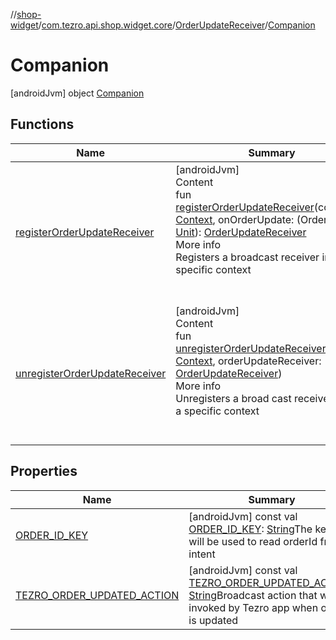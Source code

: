 //[shop-widget](../../../../index.md)/[com.tezro.api.shop.widget.core](../../index.md)/[OrderUpdateReceiver](../index.md)/[Companion](index.md)



# Companion  
 [androidJvm] object [Companion](index.md)   


## Functions  
  
|  Name |  Summary | 
|---|---|
| <a name="com.tezro.api.shop.widget.core/OrderUpdateReceiver.Companion/registerOrderUpdateReceiver/#android.content.Context#kotlin.Function1[com.tezro.api.shop.model.orders.Order,kotlin.Unit]/PointingToDeclaration/"></a>[registerOrderUpdateReceiver](register-order-update-receiver.md)| <a name="com.tezro.api.shop.widget.core/OrderUpdateReceiver.Companion/registerOrderUpdateReceiver/#android.content.Context#kotlin.Function1[com.tezro.api.shop.model.orders.Order,kotlin.Unit]/PointingToDeclaration/"></a>[androidJvm]  <br>Content  <br>fun [registerOrderUpdateReceiver](register-order-update-receiver.md)(context: [Context](https://developer.android.com/reference/kotlin/android/content/Context.html), onOrderUpdate: (Order) -> [Unit](https://kotlinlang.org/api/latest/jvm/stdlib/kotlin/-unit/index.html)): [OrderUpdateReceiver](../index.md)  <br>More info  <br>Registers a broadcast receiver inside a specific context  <br><br><br>|
| <a name="com.tezro.api.shop.widget.core/OrderUpdateReceiver.Companion/unregisterOrderUpdateReceiver/#android.content.Context#com.tezro.api.shop.widget.core.OrderUpdateReceiver/PointingToDeclaration/"></a>[unregisterOrderUpdateReceiver](unregister-order-update-receiver.md)| <a name="com.tezro.api.shop.widget.core/OrderUpdateReceiver.Companion/unregisterOrderUpdateReceiver/#android.content.Context#com.tezro.api.shop.widget.core.OrderUpdateReceiver/PointingToDeclaration/"></a>[androidJvm]  <br>Content  <br>fun [unregisterOrderUpdateReceiver](unregister-order-update-receiver.md)(context: [Context](https://developer.android.com/reference/kotlin/android/content/Context.html), orderUpdateReceiver: [OrderUpdateReceiver](../index.md))  <br>More info  <br>Unregisters a broad cast receiver inside a specific context  <br><br><br>|


## Properties  
  
|  Name |  Summary | 
|---|---|
| <a name="com.tezro.api.shop.widget.core/OrderUpdateReceiver.Companion/ORDER_ID_KEY/#/PointingToDeclaration/"></a>[ORDER_ID_KEY](-o-r-d-e-r_-i-d_-k-e-y.md)| <a name="com.tezro.api.shop.widget.core/OrderUpdateReceiver.Companion/ORDER_ID_KEY/#/PointingToDeclaration/"></a> [androidJvm] const val [ORDER_ID_KEY](-o-r-d-e-r_-i-d_-k-e-y.md): [String](https://kotlinlang.org/api/latest/jvm/stdlib/kotlin/-string/index.html)The key that will be used to read orderId from intent   <br>|
| <a name="com.tezro.api.shop.widget.core/OrderUpdateReceiver.Companion/TEZRO_ORDER_UPDATED_ACTION/#/PointingToDeclaration/"></a>[TEZRO_ORDER_UPDATED_ACTION](-t-e-z-r-o_-o-r-d-e-r_-u-p-d-a-t-e-d_-a-c-t-i-o-n.md)| <a name="com.tezro.api.shop.widget.core/OrderUpdateReceiver.Companion/TEZRO_ORDER_UPDATED_ACTION/#/PointingToDeclaration/"></a> [androidJvm] const val [TEZRO_ORDER_UPDATED_ACTION](-t-e-z-r-o_-o-r-d-e-r_-u-p-d-a-t-e-d_-a-c-t-i-o-n.md): [String](https://kotlinlang.org/api/latest/jvm/stdlib/kotlin/-string/index.html)Broadcast action that will be invoked by Tezro app when order is updated   <br>|

